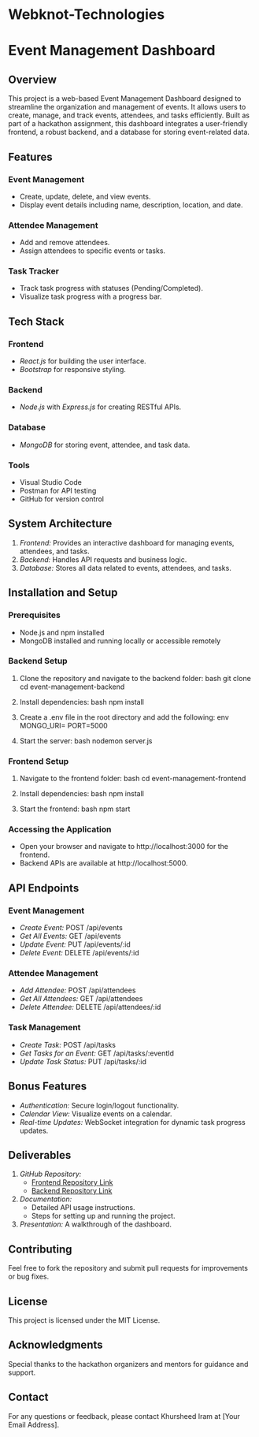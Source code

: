# Webknot-Technologies
# Event Management Dashboard

## Overview
This project is a web-based Event Management Dashboard designed to streamline the organization and management of events. It allows users to create, manage, and track events, attendees, and tasks efficiently. Built as part of a hackathon assignment, this dashboard integrates a user-friendly frontend, a robust backend, and a database for storing event-related data.

## Features
### Event Management
- Create, update, delete, and view events.
- Display event details including name, description, location, and date.

### Attendee Management
- Add and remove attendees.
- Assign attendees to specific events or tasks.

### Task Tracker
- Track task progress with statuses (Pending/Completed).
- Visualize task progress with a progress bar.

## Tech Stack
### Frontend
- *React.js* for building the user interface.
- *Bootstrap* for responsive styling.

### Backend
- *Node.js* with *Express.js* for creating RESTful APIs.

### Database
- *MongoDB* for storing event, attendee, and task data.

### Tools
- Visual Studio Code
- Postman for API testing
- GitHub for version control

## System Architecture
1. *Frontend:* Provides an interactive dashboard for managing events, attendees, and tasks.
2. *Backend:* Handles API requests and business logic.
3. *Database:* Stores all data related to events, attendees, and tasks.

## Installation and Setup

### Prerequisites
- Node.js and npm installed
- MongoDB installed and running locally or accessible remotely

### Backend Setup
1. Clone the repository and navigate to the backend folder:
   bash
   git clone <repository-url>
   cd event-management-backend
   
2. Install dependencies:
   bash
   npm install
   
3. Create a .env file in the root directory and add the following:
   env
   MONGO_URI=<Your MongoDB Connection String>
   PORT=5000
   
4. Start the server:
   bash
   nodemon server.js
   

### Frontend Setup
1. Navigate to the frontend folder:
   bash
   cd event-management-frontend
   
2. Install dependencies:
   bash
   npm install
   
3. Start the frontend:
   bash
   npm start
   

### Accessing the Application
- Open your browser and navigate to http://localhost:3000 for the frontend.
- Backend APIs are available at http://localhost:5000.

## API Endpoints
### Event Management
- *Create Event:* POST /api/events
- *Get All Events:* GET /api/events
- *Update Event:* PUT /api/events/:id
- *Delete Event:* DELETE /api/events/:id

### Attendee Management
- *Add Attendee:* POST /api/attendees
- *Get All Attendees:* GET /api/attendees
- *Delete Attendee:* DELETE /api/attendees/:id

### Task Management
- *Create Task:* POST /api/tasks
- *Get Tasks for an Event:* GET /api/tasks/:eventId
- *Update Task Status:* PUT /api/tasks/:id

## Bonus Features
- *Authentication:* Secure login/logout functionality.
- *Calendar View:* Visualize events on a calendar.
- *Real-time Updates:* WebSocket integration for dynamic task progress updates.

## Deliverables
1. *GitHub Repository:*
   - [Frontend Repository Link](#)
   - [Backend Repository Link](#)
2. *Documentation:*
   - Detailed API usage instructions.
   - Steps for setting up and running the project.
3. *Presentation:* A walkthrough of the dashboard.

## Contributing
Feel free to fork the repository and submit pull requests for improvements or bug fixes.

## License
This project is licensed under the MIT License.

## Acknowledgments
Special thanks to the hackathon organizers and mentors for guidance and support.

## Contact
For any questions or feedback, please contact Khursheed Iram at [Your Email Address].
